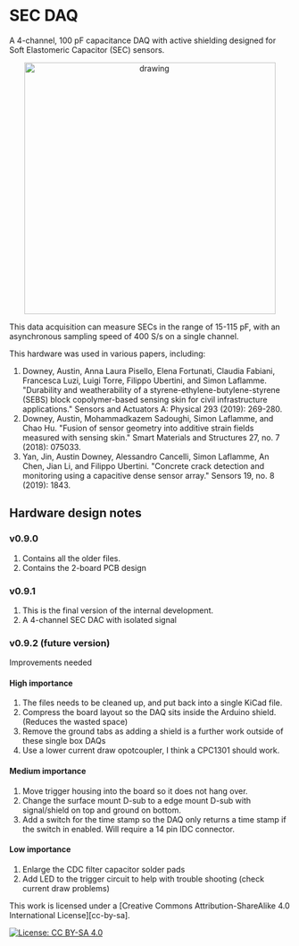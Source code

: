 # SEC DAQ
A 4-channel, 100 pF capacitance DAQ with active shielding designed for Soft Elastomeric Capacitor (SEC) sensors.

<p align="center">
<img src="image.png" alt="drawing" width="450"/>
</p>
<p align="center">
</p>

This data acquisition can measure SECs in the range of 15-115 pF, with an asynchronous sampling speed of 400 S/s on a single channel.

This hardware was used in various papers, including:
1. Downey, Austin, Anna Laura Pisello, Elena Fortunati, Claudia Fabiani, Francesca Luzi, Luigi Torre, Filippo Ubertini, and Simon Laflamme. "Durability and weatherability of a styrene-ethylene-butylene-styrene (SEBS) block copolymer-based sensing skin for civil infrastructure applications." Sensors and Actuators A: Physical 293 (2019): 269-280.
1. Downey, Austin, Mohammadkazem Sadoughi, Simon Laflamme, and Chao Hu. "Fusion of sensor geometry into additive strain fields measured with sensing skin." Smart Materials and Structures 27, no. 7 (2018): 075033.
1. Yan, Jin, Austin Downey, Alessandro Cancelli, Simon Laflamme, An Chen, Jian Li, and Filippo Ubertini. "Concrete crack detection and monitoring using a capacitive dense sensor array." Sensors 19, no. 8 (2019): 1843.

## Hardware design notes

### v0.9.0
1. Contains all the older files. 
1. Contains the 2-board PCB design

### v0.9.1
1. This is the final version of the internal development. 
1. A 4-channel SEC DAC with isolated signal

### v0.9.2 (future version)
Improvements needed

#### High importance
1. The files needs to be cleaned up, and put back into a single KiCad file.
1. Compress the board layout so the DAQ sits inside the Arduino shield. (Reduces the wasted space)
1. Remove the ground tabs as adding a shield is a further work outside of these single box DAQs
1. Use a lower current draw opotcoupler, I think a CPC1301 should work. 
 
#### Medium importance
1. Move trigger housing into the board so it does not hang over.
1. Change the surface mount D-sub to a edge mount D-sub with signal/shield on top and ground on bottom. 
1. Add a switch for the time stamp so the DAQ only returns a time stamp if the switch in enabled. Will require a 14 pin IDC connector.

#### Low importance 
1. Enlarge the CDC filter capacitor solder pads
1. Add LED to the trigger circuit to help with trouble shooting (check current draw problems)




This work is licensed under a
[Creative Commons Attribution-ShareAlike 4.0 International License][cc-by-sa].

[![License: CC BY-SA 4.0](https://img.shields.io/badge/License-CC_BY--SA_4.0-lightgrey.svg)](https://creativecommons.org/licenses/by-sa/4.0/)













